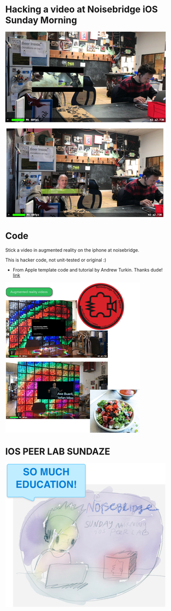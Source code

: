 #  Hacking a video at Noisebridge iOS Sunday Morning

![image](images/Noisebridge.png)


# Code

Stick a video in augmented reality on the iphone at noisebridge.

This is hacker code, not unit-tested or original :)

* From Apple template code and tutorial by Andrew Turkin. Thanks dude! [link](https://github.com/AndrewTurkin/ARKitVideo.git)

![image](images/hack.png)

# IOS PEER LAB SUNDAZE

![education](images/EDUCATION.png)

